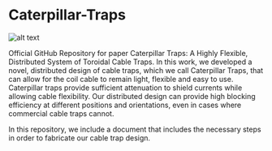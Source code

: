 # Caterpillar-Traps

![alt text](https://github.com/mikgroup/Caterpillar-Traps/blob/05ebe28e8323ab8cc0ed392e2ebb62e5fad4efec/fig1_ctrapsmanuscript-01.png)

Official GitHub Repository for paper Caterpillar Traps: A Highly Flexible, Distributed System of Toroidal Cable Traps. In this work, we developed a novel, distributed design of cable traps, which we call Caterpillar Traps, that can allow for the coil cable to remain light, flexible and easy to use. Caterpillar traps provide sufficient attenuation to shield currents while allowing cable flexibility. Our distributed design can provide high blocking efficiency at different positions and orientations, even in cases where commercial cable traps cannot.

In this repository, we include a document that includes the necessary steps in order to fabricate our cable trap design. 
